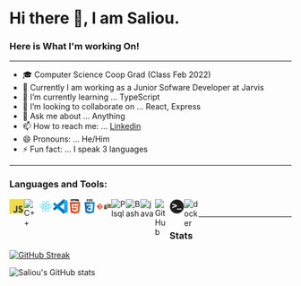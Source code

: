 # Hi there 👋, I am Saliou. 

### Here is What I'm working On!

---

- 🎓 Computer Science Coop Grad (Class Feb 2022)
- 🔭 Currently I am working as a Junior Sofware Developer at Jarvis
- 🌱 I’m currently learning ... TypeScript
- 👯 I’m looking to collaborate on ... React, Express
- 💬 Ask me about ... Anything
- 📫 How to reach me: ... [Linkedin](https://www.linkedin.com/in/saliou-diop-527741112/)
- 😄 Pronouns: ... He/Him
- ⚡ Fun fact: ... I speak 3 languages


---
### Languages and Tools:

<img align="left" alt="JavaScript" width="26px" src="https://raw.githubusercontent.com/github/explore/80688e429a7d4ef2fca1e82350fe8e3517d3494d/topics/javascript/javascript.png" />
<img align="left" alt="C++" width="26px" src="https://github.com/isocpp/logos/blob/master/cpp_logo.svg" />
<img align="left" alt="React" width="26px" src="https://raw.githubusercontent.com/github/explore/80688e429a7d4ef2fca1e82350fe8e3517d3494d/topics/react/react.png" />
<img align="left" alt="Visual Studio Code" width="26px" src="https://raw.githubusercontent.com/github/explore/80688e429a7d4ef2fca1e82350fe8e3517d3494d/topics/visual-studio-code/visual-studio-code.png" />
<img align="left" alt="HTML5" width="26px" src="https://raw.githubusercontent.com/github/explore/80688e429a7d4ef2fca1e82350fe8e3517d3494d/topics/html/html.png" />
<img align="left" alt="CSS3" width="26px" src="https://raw.githubusercontent.com/github/explore/80688e429a7d4ef2fca1e82350fe8e3517d3494d/topics/css/css.png" />
<img align="left" alt="Git" width="26px" src="https://raw.githubusercontent.com/github/explore/80688e429a7d4ef2fca1e82350fe8e3517d3494d/topics/git/git.png" />
<img align="left" alt="Plsql" width="26px" src="https://img.icons8.com/plasticine/100/000000/oracle-pl-sql--v3.png"/>
<img align="left" alt="Bash" width="26px"  src="https://cdn.jsdelivr.net/gh/devicons/devicon/icons/bash/bash-plain.svg" />
<img align="left" alt="java" width="26px" src="https://cdn.jsdelivr.net/gh/devicons/devicon/icons/java/java-original-wordmark.svg" />

<img align="left" alt="GitHub" width="26px" src="https://cdn.jsdelivr.net/gh/devicons/devicon/icons/github/github-original-wordmark.svg" />
<img align="left" alt="Terminal" width="26px" src="https://raw.githubusercontent.com/github/explore/80688e429a7d4ef2fca1e82350fe8e3517d3494d/topics/terminal/terminal.png" />
<img align="left" alt="docker" width="26px" src="https://cdn.jsdelivr.net/gh/devicons/devicon/icons/docker/docker-original-wordmark.svg" />

<br />

---

### Stats
[![GitHub Streak](https://github-readme-streak-stats.herokuapp.com?user=Saliou1920&theme=radical&date_format=M%20j%5B%2C%20Y%5D)](https://git.io/streak-stats)

![Saliou's GitHub stats](https://github-readme-stats.vercel.app/api?username=Saliou1920&show_icons=true&theme=radical)

